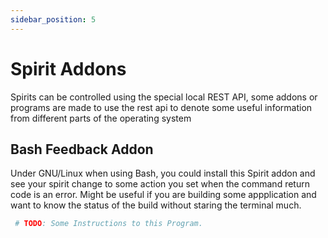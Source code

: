 ```yaml
---
sidebar_position: 5
---
```


# Spirit Addons

Spirits can be controlled using the special local REST API, some addons or programs are made
to use the rest api to denote some useful information from different parts of the 
operating system

## Bash Feedback Addon

Under GNU/Linux when using Bash, you could install this Spirit addon and see your spirit
change to some action you set when the command return code is an error. Might be useful if you
are building some appplication and want to know the status of the build without staring the terminal
much.

```bash
 # TODO: Some Instructions to this Program.
```


